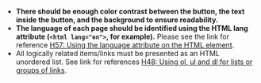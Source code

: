 - **There should be enough color contrast between the button, the text inside the button, and the background to ensure readability.**
- **The language of each page should be identified using the HTML lang attribute (`<html lang="en">`, for example).** Please see the link for reference [H57: Using the language attribute on the HTML element](https://www.w3.org/WAI/WCAG21/Techniques/html/H57).
- All logically related items/links must be presented as an HTML unordered list. See link for references [H48: Using ol, ul and dl for lists or groups of links](https://www.w3.org/WAI/WCAG21/Techniques/html/H48).